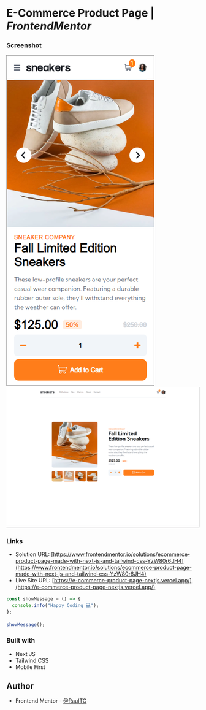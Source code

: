 # E-Commerce Product Page | _FrontendMentor_

### Screenshot

![](./public/mobile_design.png)
![](./public/desktop_design.png)

### Links

- Solution URL: [https://www.frontendmentor.io/solutions/ecommerce-product-page-made-with-next-js-and-tailwind-css-YzW80r6JH4](https://www.frontendmentor.io/solutions/ecommerce-product-page-made-with-next-js-and-tailwind-css-YzW80r6JH4)
- Live Site URL: [https://e-commerce-product-page-nextjs.vercel.app/](https://e-commerce-product-page-nextjs.vercel.app/)

```js
const showMessage = () => {
  console.info("Happy Coding 💻");
};

showMessage();
```

### Built with

- Next JS
- Tailwind CSS
- Mobile First

## Author

- Frontend Mentor - [@RaulTC](https://www.frontendmentor.io/profile/Raul-TC)
